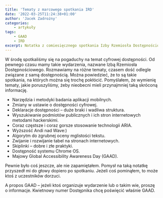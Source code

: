 ```yaml
---
title: 'Tematy z marcowego spotkania IRD'
date: '2022-03-25T11:24:38+01:00'
author: 'Jacek Zadrożny'
categories:
    - artykuły
tags:
    - GAAD
    - IRD
excerpt: Notatka z comiesięcznego spotkania Izby Rzemiosła Dostępnościowego.
---
```


W środę spotkaliśmy się na pogaduchy na temat cyfrowej dostępności. Od pewnego czasu mamy takie wydarzenia, nazwane Izbą Rzemiosła Dostępnościowego. Rozmawiamy na różne tematy, czasem dość odlegle związane z samą dostępnością. Można powiedzieć, że to są takie spotkania, na których można się trochę pokłócić. Pomyślałem, że wymienię tematy, jakie poruszyliśmy, żeby nieobecni mieli przynajmniej taką skróconą informację.

- Narzędzia i metodyki badania aplikacji mobilnych.
- Zmiany w ustawie o dostępności cyfrowej.
- Deklaracje dostępności – duże braki i wadliwa struktura.
- Wyszukiwanie podmiotów publicznych i ich stron internetowych metodami hackerskimi.
- Coraz częstsze i coraz gorsze stosowanie technologii ARIA.
- Wyższość Andi nad Wave:)
- Algorytm do zgrubnej oceny mglistości tekstu.
- Zwijanie i rozwijanie tabel na stronach internetowych.
- Skiplinki – dobre i złe praktyki.
- Dostępność systemu Chrome OS.
- Majowy Global Accessibility Awareness Day (GAAD).

Pewnie było coś jeszcze, ale nie zapamiętałem. Pomysł na taką notatkę przyszedł mi do głowy dopiero po spotkaniu. Jeżeli coś pominąłem, to może ktoś z uczestników dorzuci.

A propos GAAD – jeżeli ktoś organizuje wydarzenie lub o takim wie, proszę o informacje. Kwietnowy numer Dostępnika chcę poświęcić właśnie GAAD.
